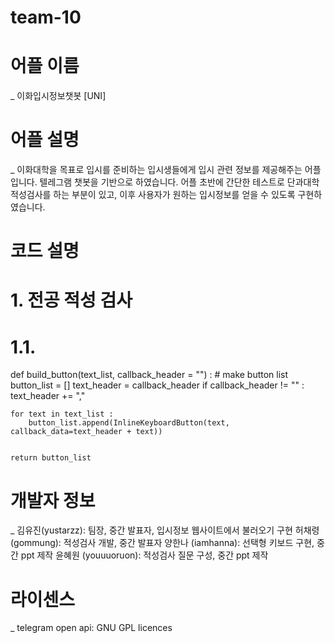 # team-10

# 어플 이름 
_ 이화입시정보챗봇 [UNI]
# 어플 설명 
_ 이화대학을 목표로 입시를 준비하는 입시생들에게 입시 관련 정보를 제공해주는 어플입니다. 텔레그램 챗봇을 기반으로 하였습니다.
  어플 초반에 간단한 테스트로 단과대학 적성검사를 하는 부분이 있고, 이후 사용자가 원하는 입시정보를 얻을 수 있도록 구현하였습니다.
# 코드 설명
# 1. 전공 적성 검사
# 1.1. 
def build_button(text_list, callback_header = "") : # make button list
    button_list = []
    text_header = callback_header
    if callback_header != "" :
        text_header += ","


    for text in text_list :
        button_list.append(InlineKeyboardButton(text, callback_data=text_header + text))


    return button_list

# 개발자 정보 
_ 김유진(yustarzz): 팀장, 중간 발표자, 입시정보 웹사이트에서 불러오기 구현
  허채령 (gommung): 적성검사 개발, 중간 발표자
  양한나 (iamhanna): 선택형 키보드 구현, 중간 ppt 제작
  윤혜원 (youuuoruon): 적성검사 질문 구성, 중간 ppt 제작

# 라이센스
_ telegram open api:  GNU GPL licences
